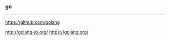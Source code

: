 ### go
---

https://github.com/golang


http://golang-jp.org/
https://golang.org/




























